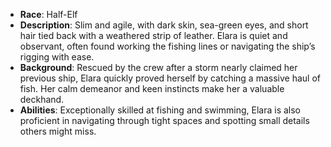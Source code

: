 - **Race**: Half-Elf
- **Description**: Slim and agile, with dark skin, sea-green eyes, and short hair tied back with a weathered strip of leather. Elara is quiet and observant, often found working the fishing lines or navigating the ship’s rigging with ease.
- **Background**: Rescued by the crew after a storm nearly claimed her previous ship, Elara quickly proved herself by catching a massive haul of fish. Her calm demeanor and keen instincts make her a valuable deckhand.
- **Abilities**: Exceptionally skilled at fishing and swimming, Elara is also proficient in navigating through tight spaces and spotting small details others might miss.